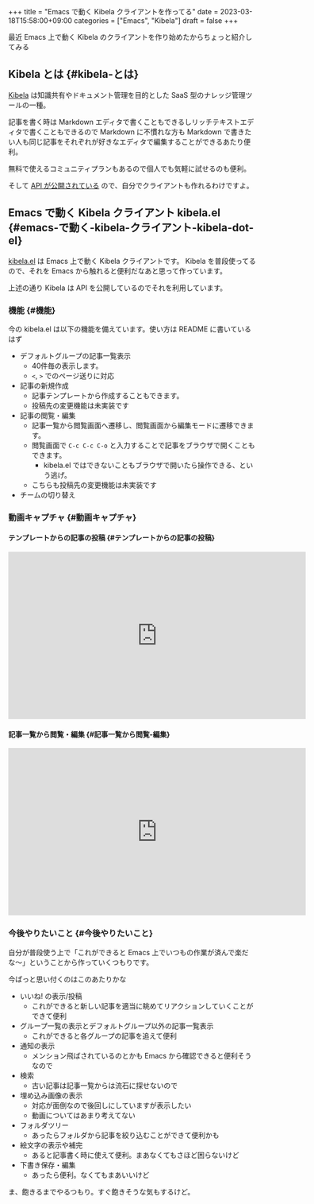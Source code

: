 +++
title = "Emacs で動く Kibela クライアントを作ってる"
date = 2023-03-18T15:58:00+09:00
categories = ["Emacs", "Kibela"]
draft = false
+++

最近 Emacs 上で動く Kibela のクライアントを作り始めたからちょっと紹介してみる


## Kibela とは {#kibela-とは}

[Kibela](https://kibe.la/) は知識共有やドキュメント管理を目的とした SaaS 型のナレッジ管理ツールの一種。

記事を書く時は Markdown エディタで書くこともできるしリッチテキストエディタで書くこともできるので
Markdown に不慣れな方も Markdown で書きたい人も同じ記事をそれぞれが好きなエディタで編集することができるあたり便利。

無料で使えるコミュニティプランもあるので個人でも気軽に試せるのも便利。

そして [API が公開されている](https://support.kibe.la/hc/ja/articles/360035089312-Kibela%E3%81%AEWeb-API%E3%81%AB%E3%81%A4%E3%81%84%E3%81%A6) ので、自分でクライアントも作れるわけですよ。


## Emacs で動く Kibela クライアント kibela.el {#emacs-で動く-kibela-クライアント-kibela-dot-el}

[kibela.el](https://github.com/mugijiru/emacs-kibela) は Emacs 上で動く Kibela クライアントです。
Kibela を普段使ってるので、それを Emacs から触れると便利だなあと思って作っています。

上述の通り Kibela は API を公開しているのでそれを利用しています。


### 機能 {#機能}

今の kibela.el は以下の機能を備えています。使い方は README に書いているはず

-   デフォルトグループの記事一覧表示
    -   40件毎の表示します。
    -   `<`, `>` でのページ送りに対応
-   記事の新規作成
    -   記事テンプレートから作成することもできます。
    -   投稿先の変更機能は未実装です
-   記事の閲覧・編集
    -   記事一覧から閲覧画面へ遷移し、閲覧画面から編集モードに遷移できます。
    -   閲覧画面で `C-c C-c C-o` と入力することで記事をブラウザで開くこともできます。
        -   kibela.el ではできないこともブラウザで開いたら操作できる、という逃げ。
    -   こちらも投稿先の変更機能は未実装です
-   チームの切り替え


### 動画キャプチャ {#動画キャプチャ}


#### テンプレートからの記事の投稿 {#テンプレートからの記事の投稿}

<div class="org-youtube"><iframe width="600" height="337" src="https://www.youtube.com/embed/_FaUlP1rHMw" title="YouTube video player" frameborder="0" allow="accelerometer; autoplay; clipboard-write; encrypted-media; gyroscope; picture-in-picture; web-share" allowfullscreen></iframe></div>


#### 記事一覧から閲覧・編集 {#記事一覧から閲覧-編集}

<div class="org-youtube"><iframe width="600" height="337" src="https://www.youtube.com/embed/BNsHa4peUmY" title="YouTube video player" frameborder="0" allow="accelerometer; autoplay; clipboard-write; encrypted-media; gyroscope; picture-in-picture; web-share" allowfullscreen></iframe></div>


### 今後やりたいこと {#今後やりたいこと}

自分が普段使う上で「これができると Emacs 上でいつもの作業が済んで楽だな〜」ということから作っていくつもりです。

今ぱっと思い付くのはこのあたりかな

-   いいね! の表示/投稿
    -   これができると新しい記事を適当に眺めてリアクションしていくことができて便利
-   グループ一覧の表示とデフォルトグループ以外の記事一覧表示
    -   これができると各グループの記事を追えて便利
-   通知の表示
    -   メンション飛ばされているのとかも Emacs から確認できると便利そうなので
-   検索
    -   古い記事は記事一覧からは流石に探せないので
-   埋め込み画像の表示
    -   対応が面倒なので後回しにしていますが表示したい
    -   動画についてはあまり考えてない
-   フォルダツリー
    -   あったらフォルダから記事を絞り込むことができて便利かも
-   絵文字の表示や補完
    -   あると記事書く時に使えて便利。まあなくてもさほど困らないけど
-   下書き保存・編集
    -   あったら便利。なくてもまあいいけど

ま、飽きるまでやるつもり。すぐ飽きそうな気もするけど。
